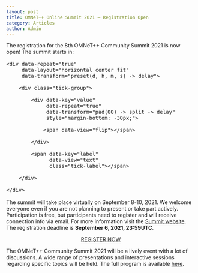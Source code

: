 ```yaml
---
layout: post
title: OMNeT++ Online Summit 2021 – Registration Open
category: Articles
author: Admin
---
```


The registration for the 8th OMNeT++ Community Summit 2021 is now open! The summit starts in:

<style>
    .tick {
        font-size:1rem;
        font-family: -apple-system, BlinkMacSystemFont, "Segoe UI", Roboto, Oxygen-Sans, Ubuntu, Cantarell, "Helvetica Neue", sans-serif;
    }

    .tick-label {
        font-size:.375em;
        text-align:center;
    }

    .tick-group {
        margin:0 .25em;
        text-align:center;
    }
</style>
<div class="tick"
     data-did-init="handleTickInit"
     data-credits="false" width="50%">

    <div data-repeat="true"
         data-layout="horizontal center fit"
         data-transform="preset(d, h, m, s) -> delay">

        <div class="tick-group">

            <div data-key="value"
                 data-repeat="true"
                 data-transform="pad(00) -> split -> delay"
                 style="margin-bottom: -30px;">

                <span data-view="flip"></span>

            </div>

            <span data-key="label"
                  data-view="text"
                  class="tick-label"></span>

        </div>

    </div>
</div>
<script>
function handleTickInit(tick) {

  var nextYear = (new Date()).getFullYear() + 1;
  
  Tick.count.down('2021-09-08 9:00Z+2').onupdate = function(value) {
    tick.value = value;
  };

}
</script>

The summit will take place virtually on September 8-10, 2021.
We welcome everyone even if you are not planning to present or take part actively.
Participation is free, but participants need to register and will
receive connection info via email. For more information visit the <a target="_blank" href="https://summit.omnetpp.org/2021/index.html#join">Summit website</a>. The registration deadline is **September 6, 2021, 23:59UTC**.

<center><a href="https://forms.gle/jkkySwJTUrpUauMr7" target="_blank" class="btn-large waves-effect waves-light green darken-3">REGISTER NOW</a></center>

The OMNeT++ Community Summit 2021 will be a lively event with a lot of discussions.
A wide range of presentations and interactive sessions regarding specific topics will be held.
The full program is available [here](https://summit.omnetpp.org/2021/index.html#program).
